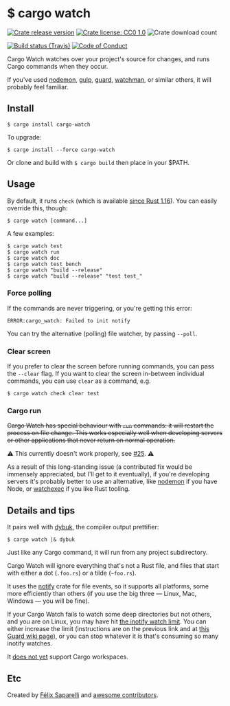 # $ cargo watch

[![Crate release version](https://img.shields.io/crates/v/cargo-watch.svg?style=flat-square)](https://crates.io/crates/cargo-watch)
[![Crate license: CC0 1.0](https://img.shields.io/crates/l/cargo-watch.svg?style=flat-square)](https://creativecommons.org/publicdomain/zero/1.0/)
![Crate download count](https://img.shields.io/crates/d/cargo-watch.svg?style=flat-square)

[![Build status (Travis)](https://img.shields.io/travis/passcod/cargo-watch.svg?style=flat-square)](https://travis-ci.org/passcod/cargo-watch)
[![Code of Conduct](https://img.shields.io/badge/contributor-covenant-123456.svg?style=flat-square)](http://contributor-covenant.org/version/1/1/0/)

Cargo Watch watches over your project's source for changes, and runs Cargo
commands when they occur.

If you've used [nodemon], [gulp], [guard], [watchman], or similar others,
it will probably feel familiar.

[nodemon]: http://nodemon.io/
[gulp]: http://gulpjs.com/
[guard]: http://guardgem.org/
[watchman]: https://facebook.github.io/watchman/

## Install

    $ cargo install cargo-watch

To upgrade:

    $ cargo install --force cargo-watch

Or clone and build with `$ cargo build` then place in your $PATH.

## Usage

By default, it runs `check` (which is available [since Rust 1.16][st-check]).
You can easily override this, though:

    $ cargo watch [command...]

A few examples:

    $ cargo watch test
    $ cargo watch run
    $ cargo watch doc
    $ cargo watch test bench
    $ cargo watch "build --release"
    $ cargo watch "build --release" "test test_"

[st-check]: https://blog.rust-lang.org/2017/03/16/Rust-1.16.html

### Force polling

If the commands are never triggering, or you're getting this error:

    ERROR:cargo_watch: Failed to init notify

You can try the alternative (polling) file watcher, by passing `--poll`.

### Clear screen

If you prefer to clear the screen before running commands, you can pass the
`--clear` flag. If you want to clear the screen in-between individual commands,
you can use `clear` as a command, e.g.

    $ cargo watch check clear test

### Cargo run

~~Cargo Watch has special behaviour with `run` commands: it will restart the
process on file change. This works especially well when developing servers
or other applications that never return on normal operation.~~

⚠ This currently doesn't work properly, see [#25](https://github.com/passcod/cargo-watch/issues/25). ⚠

As a result of this long-standing issue (a contributed fix would be immensely
appreciated, but I'll get to it eventually), if you're developing servers it's
probably better to use an alternative, like [nodemon] if you have Node, or
[watchexec] if you like Rust tooling.

[watchexec]: https://github.com/mattgreen/watchexec

## Details and tips

It pairs well with [dybuk], the compiler output prettifier:

    $ cargo watch |& dybuk

Just like any Cargo command, it will run from any project subdirectory.

Cargo Watch will ignore everything that's not a Rust file, and files that start
with either a dot (`.foo.rs`) or a tilde (`~foo.rs`).

It uses the [notify] crate for file events, so it supports all platforms, some
more efficiently than others (if you use the big three — Linux, Mac, Windows —
you will be fine).

If your Cargo Watch fails to watch some deep directories but not others, and you
are on Linux, you may have hit [the inotify watch limit](http://blog.sorah.jp/2012/01/24/inotify-limitation).
You can either increase the limit (instructions are on the previous link and at
[this Guard wiki page](https://github.com/guard/listen/wiki/Increasing-the-amount-of-inotify-watchers)),
or you can stop whatever it is that's consuming so many inotify watches.

It [does not yet][i-52] support Cargo workspaces.

[i-52]: https://github.com/passcod/cargo-watch/issues/52

## Etc

Created by [Félix Saparelli][passcod] and [awesome contributors][contributors].

[contributors]: https://github.com/passcod/cargo-watch/network/members
[dybuk]: https://github.com/Ticki/dybuk
[notify]: https://github.com/passcod/rsnotify
[passcod]: https://passcod.name
